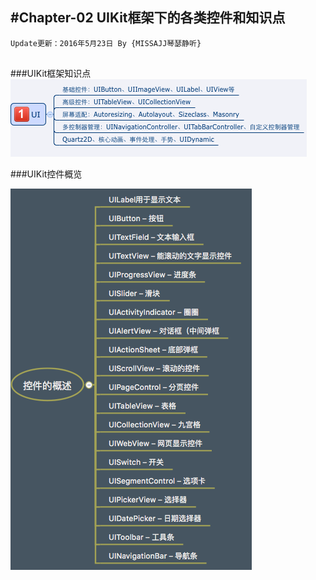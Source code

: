 #Chapter-02 UIKit框架下的各类控件和知识点
---
```objc
Update更新：2016年5月23日 By {MISSAJJ琴瑟静听}
 
```

###UIKit框架知识点
![image](UIKIT.png)


###UIKit控件概览

![image](控件概述.png)




